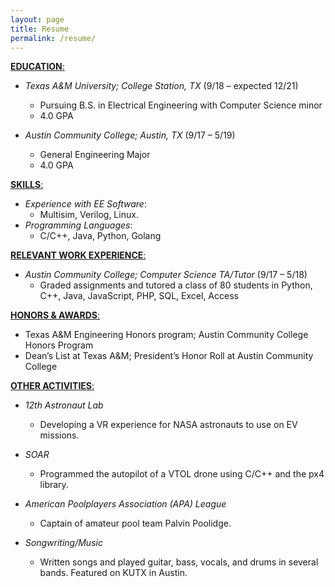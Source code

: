 ```yaml
---
layout: page
title: Resume
permalink: /resume/
---
```

<ins>__EDUCATION__:</ins>
- _Texas A&M University; College Station, TX_ (9/18 – expected 12/21)
  - Pursuing B.S. in Electrical Engineering with Computer Science minor
  - 4.0 GPA

- _Austin Community College; Austin, TX_ (9/17 – 5/19)
  - General Engineering Major
  - 4.0 GPA


<ins>__SKILLS__:</ins>
- _Experience with EE Software_:
    - Multisim, Verilog, Linux.
- _Programming Languages_:
    - C/C++, Java, Python, Golang

<ins>__RELEVANT WORK EXPERIENCE__:</ins>
- _Austin Community College; Computer Science TA/Tutor_ (9/17 – 5/18)
  - Graded assignments and tutored a class of 80 students in Python, C++, Java, JavaScript, PHP, SQL, Excel, Access

<ins>__HONORS & AWARDS__:</ins>
- Texas A&M Engineering Honors program; Austin Community College Honors Program
- Dean’s List at Texas A&M; President’s Honor Roll at Austin Community College


<ins>__OTHER ACTIVITIES__:</ins>
- _12th Astronaut Lab_
  - Developing a VR experience for NASA astronauts to use on EV missions.

- _SOAR_
  - Programmed the autopilot of a VTOL drone using C/C++ and the px4 library.

- _American Poolplayers Association (APA) League_
  - Captain of amateur pool team Palvin Poolidge.

- _Songwriting/Music_
  - Written songs and played guitar, bass, vocals, and drums in several bands. Featured on KUTX in Austin.
